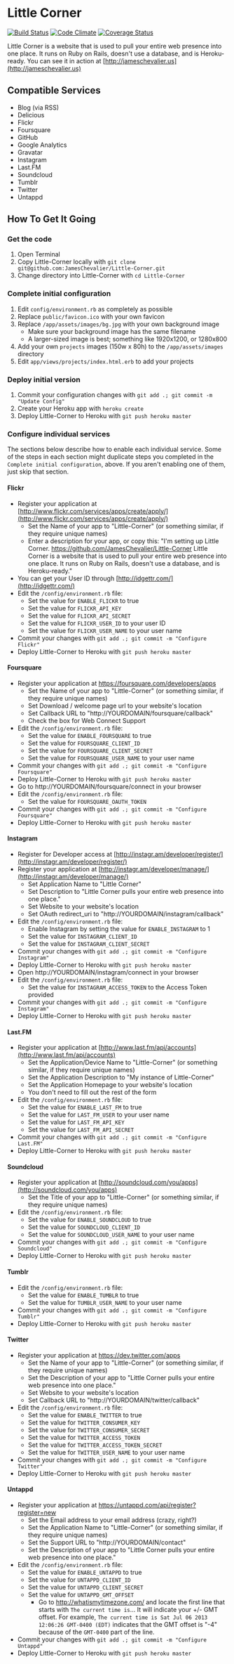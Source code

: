 Little Corner
=============

[![Build Status](https://travis-ci.org/JamesChevalier/Little-Corner.png)](https://travis-ci.org/JamesChevalier/Little-Corner)
[![Code Climate](https://codeclimate.com/github/JamesChevalier/Little-Corner.png)](https://codeclimate.com/github/JamesChevalier/Little-Corner)
[![Coverage Status](https://coveralls.io/repos/JamesChevalier/Little-Corner/badge.png)](https://coveralls.io/r/JamesChevalier/Little-Corner)

Little Corner is a website that is used to pull your entire web presence into one place. It runs on Ruby on Rails, doesn't use a database, and is Heroku-ready. You can see it in action at [http://jameschevalier.us](http://jameschevalier.us)

Compatible Services
-------------------

* Blog (via RSS)
* Delicious
* Flickr
* Foursquare
* GitHub
* Google Analytics
* Gravatar
* Instagram
* Last.FM
* Soundcloud
* Tumblr
* Twitter
* Untappd

How To Get It Going
-------------

### Get the code
1. Open Terminal
2. Copy Little-Corner locally with `git clone git@github.com:JamesChevalier/Little-Corner.git`
3. Change directory into Little-Corner with `cd Little-Corner`

### Complete initial configuration
1. Edit `config/environment.rb` as completely as possible
2. Replace `public/favicon.ico` with your own favicon
3. Replace `/app/assets/images/bg.jpg` with your own background image
    * Make sure your background image has the same filename
    * A larger-sized image is best; something like 1920x1200, or 1280x800
4. Add your own `projects` images (150w x 80h) to the `/app/assets/images` directory
5. Edit `app/views/projects/index.html.erb` to add your projects

### Deploy initial version
1. Commit your configuration changes with `git add .; git commit -m "Update Config"`
2. Create your Heroku app with `heroku create`
3. Deploy Little-Corner to Heroku with `git push heroku master`

### Configure individual services

The sections below describe how to enable each individual service. Some of the steps in each section might duplicate steps you completed in the `Complete initial configuration`, above. If you aren't enabling one of them, just skip that section.


#### Flickr
* Register your application at [http://www.flickr.com/services/apps/create/apply/](http://www.flickr.com/services/apps/create/apply/)
    * Set the Name of your app to "Little-Corner" (or something similar, if they require unique names)
    * Enter a description for your app, or copy this: "I'm setting up Little Corner. https://github.com/JamesChevalier/Little-Corner Little Corner is a website that is used to pull your entire web presence into one place. It runs on Ruby on Rails, doesn't use a database, and is Heroku-ready."
* You can get your User ID through [http://idgettr.com/](http://idgettr.com/)
* Edit the `/config/environment.rb` file:
    * Set the value for `ENABLE_FLICKR` to true
    * Set the value for `FLICKR_API_KEY`
    * Set the value for `FLICKR_API_SECRET`
    * Set the value for `FLICKR_USER_ID` to your user ID
    * Set the value for `FLICKR_USER_NAME` to your user name
* Commit your changes with `git add .; git commit -m "Configure Flickr"`
* Deploy Little-Corner to Heroku with `git push heroku master`


#### Foursquare

* Register your application at https://foursquare.com/developers/apps
    * Set the Name of your app to "Little-Corner" (or something similar, if they require unique names)
    * Set Download / welcome page url to your website's location
    * Set Callback URL to "http://YOURDOMAIN/foursquare/callback"
    * Check the box for Web Connect Support
* Edit the `/config/environment.rb` file:
    * Set the value for `ENABLE_FOURSQUARE` to true
    * Set the value for `FOURSQUARE_CLIENT_ID`
    * Set the value for `FOURSQUARE_CLIENT_SECRET`
    * Set the value for `FOURSQUARE_USER_NAME` to your user name
* Commit your changes with `git add .; git commit -m "Configure Foursquare"`
* Deploy Little-Corner to Heroku with `git push heroku master`
* Go to http://YOURDOMAIN/foursquare/connect in your browser
* Edit the `/config/environment.rb` file:
    * Set the value for `FOURSQUARE_OAUTH_TOKEN`
* Commit your changes with `git add .; git commit -m "Configure Foursquare"`
* Deploy Little-Corner to Heroku with `git push heroku master`


#### Instagram

* Register for Developer access at [http://instagr.am/developer/register/](http://instagr.am/developer/register/)
* Register your application at [http://instagr.am/developer/manage/](http://instagr.am/developer/manage/)
    * Set Application Name to "Little Corner"
    * Set Description to "Little Corner pulls your entire web presence into one place."
    * Set Website to your website's location
    * Set OAuth redirect_uri to "http://YOURDOMAIN/instagram/callback"
* Edit the `/config/environment.rb` file:
    * Enable Instagram by setting the value for `ENABLE_INSTAGRAM` to 1
    * Set the value for `INSTAGRAM_CLIENT_ID`
    * Set the value for `INSTAGRAM_CLIENT_SECRET`
* Commit your changes with `git add .; git commit -m "Configure Instagram"`
* Deploy Little-Corner to Heroku with `git push heroku master`
* Open http://YOURDOMAIN/instagram/connect in your browser
* Edit the `/config/environment.rb` file:
    * Set the value for `INSTAGRAM_ACCESS_TOKEN` to the Access Token provided
* Commit your changes with `git add .; git commit -m "Configure Instagram"`
* Deploy Little-Corner to Heroku with `git push heroku master`


#### Last.FM

* Register your application at [http://www.last.fm/api/accounts](http://www.last.fm/api/accounts)
    * Set the Application/Device Name to "Little-Corner" (or something similar, if they require unique names)
    * Set the Application Description to "My instance of Little-Corner"
    * Set the Application Homepage to your website's location
    * You don't need to fill out the rest of the form
* Edit the `/config/environment.rb` file:
    * Set the value for `ENABLE_LAST_FM` to true
    * Set the value for `LAST_FM_USER` to your user name
    * Set the value for `LAST_FM_API_KEY`
    * Set the value for `LAST_FM_API_SECRET`
* Commit your changes with `git add .; git commit -m "Configure Last.FM"`
* Deploy Little-Corner to Heroku with `git push heroku master`


#### Soundcloud

* Register your application at [http://soundcloud.com/you/apps](http://soundcloud.com/you/apps)
    * Set the Title of your app to "Little-Corner" (or something similar, if they require unique names)
* Edit the `/config/environment.rb` file:
    * Set the value for `ENABLE_SOUNDCLOUD` to true
    * Set the value for `SOUNDCLOUD_CLIENT_ID`
    * Set the value for `SOUNDCLOUD_USER_NAME` to your user name
* Commit your changes with `git add .; git commit -m "Configure Soundcloud"`
* Deploy Little-Corner to Heroku with `git push heroku master`


#### Tumblr

* Edit the `/config/environment.rb` file:
    * Set the value for `ENABLE_TUMBLR` to true
    * Set the value for `TUMBLR_USER_NAME` to your user name
* Commit your changes with `git add .; git commit -m "Configure Tumblr"`
* Deploy Little-Corner to Heroku with `git push heroku master`


#### Twitter

* Register your application at https://dev.twitter.com/apps
    * Set the Name of your app to "Little-Corner" (or something similar, if they require unique names)
    * Set the Description of your app to "Little Corner pulls your entire web presence into one place."
    * Set Website to your website's location
    * Set Callback URL to "http://YOURDOMAIN/twitter/callback"
* Edit the `/config/environment.rb` file:
    * Set the value for `ENABLE_TWITTER` to true
    * Set the value for `TWITTER_CONSUMER_KEY`
    * Set the value for `TWITTER_CONSUMER_SECRET`
    * Set the value for `TWITTER_ACCESS_TOKEN`
    * Set the value for `TWITTER_ACCESS_TOKEN_SECRET`
    * Set the value for `TWITTER_USER_NAME` to your user name
* Commit your changes with `git add .; git commit -m "Configure Twitter"`
* Deploy Little-Corner to Heroku with `git push heroku master`


#### Untappd

* Register your application at https://untappd.com/api/register?register=new
    * Set the Email address to your email address (crazy, right?)
    * Set the Application Name to "Little-Corner" (or something similar, if they require unique names)
    * Set the Support URL to "http://YOURDOMAIN/contact"
    * Set the Description of your app to "Little Corner pulls your entire web presence into one place."
* Edit the `/config/environment.rb` file:
    * Set the value for `ENABLE_UNTAPPD` to true
    * Set the value for `UNTAPPD_CLIENT_ID`
    * Set the value for `UNTAPPD_CLIENT_SECRET`
    * Set the value for `UNTAPPD_GMT_OFFSET`
        * Go to http://whatismytimezone.com/ and locate the first line that starts with `The current time is`... It will indicate your +/- GMT offset. For example, `The current time is Sat Jul 06 2013 12:06:26 GMT-0400 (EDT)` indicates that the GMT offset is "-4" because of the `GMT-0400` part of the line.
* Commit your changes with `git add .; git commit -m "Configure Untappd"`
* Deploy Little-Corner to Heroku with `git push heroku master`

